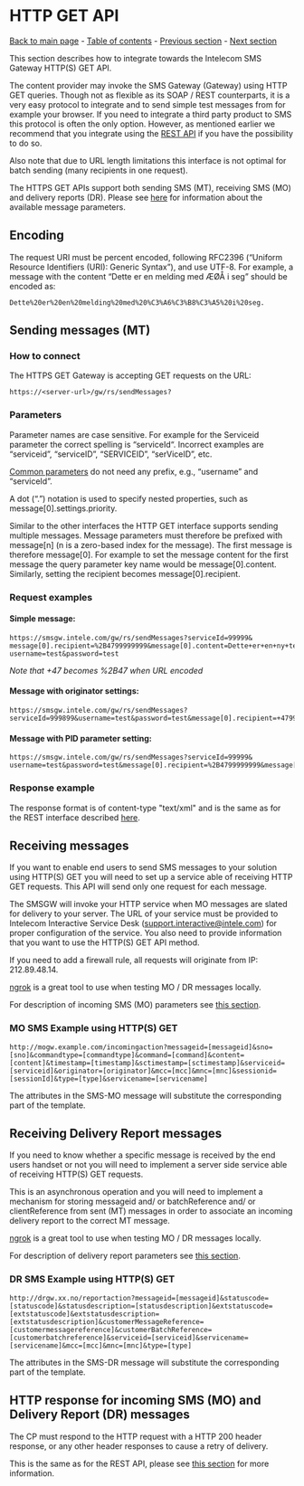 # HTTP GET API

[Back to main page](https://github.com/Intelecom/sms/) - [Table of contents](/sections/Overview.md) - [Previous section](/sections/Interfaces/Soap.md) -  [Next section](/sections/Interfaces/SMTP.md)

This section describes how to integrate towards the Intelecom SMS Gateway HTTP(S) GET API. 

The content provider may invoke the SMS Gateway (Gateway) using HTTP GET queries. Though not as flexible as its SOAP / REST counterparts, it is a very easy protocol to integrate and to send simple test messages from for example your browser. If you need to integrate a third party product to SMS this protocol is often the only option. However, as mentioned earlier we recommend that you integrate using the [REST API](/sections/Interfaces/Rest.md) if you have the possibility to do so. 

Also note that due to URL length limitations this interface is not optimal for batch sending (many recipients in one request).

The HTTPS GET APIs support both sending SMS (MT), receiving SMS (MO) and delivery reports (DR). Please see [here](/sections/Interfaces/Common.md) for information about the available message parameters.

## Encoding

The request URI must be percent encoded, following RFC2396 (“Uniform Resource Identifiers (URI): Generic Syntax”), and use UTF-8.
For example, a message with the content “Dette er en melding med ÆØÅ i seg” should be encoded as:

	Dette%20er%20en%20melding%20med%20%C3%A6%C3%B8%C3%A5%20i%20seg.

## Sending messages (MT)

### How to connect

The HTTPS GET Gateway is accepting GET requests on the URL:

	https://<server-url>/gw/rs/sendMessages?

### Parameters

Parameter names are case sensitive. For example for the Serviceid parameter the correct spelling is “serviceId“. Incorrect examples are “serviceid”, “serviceID”, “SERVICEID”, “serViceID”, etc.

[Common parameters](/sections/Common.md#common-parameters) do not need any prefix, e.g., “username” and “serviceId”.

A dot (“.”) notation is used to specify nested properties, such as message[0].settings.priority.

Similar to the other interfaces the HTTP GET interface supports sending multiple messages. Message parameters must therefore be prefixed with message[n] (n is a zero-based index for the message). The first message is therefore message[0]. For example to set the message content for the first message the query parameter key name would be message[0].content. Similarly, setting the recipient becomes message[0].recipient.


### Request examples

#### Simple message:

	https://smsgw.intele.com/gw/rs/sendMessages?serviceId=99999& message[0].recipient=%2B4799999999&message[0].content=Dette+er+en+ny+test.& username=test&password=test

*Note that +47 becomes %2B47 when URL encoded*

#### Message with originator settings:

	https://smsgw.intele.com/gw/rs/sendMessages?serviceId=999899&username=test&password=test&message[0].recipient=+4799999999&message[0].content=Test&message[0].settings.originatorSettings.originatorType=ALPHANUMERIC&message[0].settings.originatorSettings.originator=Intelecom
 
#### Message with PID parameter setting:

	https://smsgw.intele.com/gw/rs/sendMessages?serviceId=99999& username=test&password=test&message[0].recipient=%2B4799999999&message[0].content=Dette+er+en+ny+test.&message[0].settings.parameter[0].key=pid&message[0].settings.parameter[0].value=68

### Response example

The response format is of content-type "text/xml" and is the same as for the REST interface described [here](/sections/Interfaces/Rest.md#xml-response-example). 

## Receiving messages

If you want to enable end users to send SMS messages to your solution using HTTP(S) GET you will need to set up a service able of receiving HTTP GET requests. This API will send only one request for each message.

The SMSGW will invoke your HTTP service when MO messages are slated for delivery to your server. The URL of your service must be provided to Intelecom Interactive Service Desk (support.interactive@intele.com) for proper configuration of the service. You also need to provide information that you want to use the HTTP(S) GET API method.

If you need to add a firewall rule, all requests will originate from IP: 212.89.48.14.

[ngrok](/references/ngrok.md) is a great tool to use when testing MO / DR messages locally. 

For description of incoming SMS (MO) parameters see [this section](sections/Interfaces/Common.md#parameters-for-incoming-mo-messages).

### MO SMS Example using HTTP(S) GET

	http://mogw.example.com/incomingaction?messageid=[messageid]&sno=[sno]&commandtype=[commandtype]&command=[command]&content=[content]&timestamp=[timestamp]&sctimestamp=[sctimestamp]&serviceid=[serviceid]&originator=[originator]&mcc=[mcc]&mnc=[mnc]&sessionid=[sessionId]&type=[type]&servicename=[servicename]

The attributes in the SMS-MO message will substitute the corresponding part of the template.


## Receiving Delivery Report messages

If you need to know whether a specific message is received by the end users handset or not you will need to implement a server side service able of receiving HTTP(S) GET requests. 

This is an asynchronous operation and you will need to implement a mechanism for storing messageid and/ or batchReference and/ or clientReference from sent (MT) messages in order to associate an incoming delivery report to the correct MT message.

[ngrok](/references/ngrok.md) is a great tool to use when testing MO / DR messages locally. 

For description of delivery report parameters see [this section](/sections/Interfaces/Common.md#parameters-for-delivery-reports-dr).

### DR SMS Example using HTTP(S) GET

	http://drgw.xx.no/reportaction?messageid=[messageid]&statuscode=[statuscode]&statusdescription=[statusdescription]&extstatuscode=[extstatuscode]&extstatusdescription=[extstatusdescription]&customerMessageReference=[customermessagereference]&customerBatchReference=[customerbatchreference]&serviceid=[serviceid]&servicename=[servicename]&mcc=[mcc]&mnc=[mnc]&type=[type]

The attributes in the SMS-DR message will substitute the corresponding part of the template.

## HTTP response for incoming SMS (MO) and Delivery Report (DR) messages

The CP must respond to the HTTP request with a HTTP 200 header response, or any other header responses to cause a retry of delivery.

This is the same as for the REST API, please see [this section](/sections/Interfaces/Rest.md#http-response-for-incoming-sms-mo-and-delivery-report-dr-messages) for more information.

